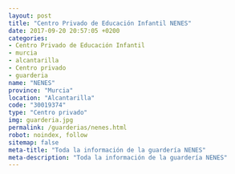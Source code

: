 ```yaml
---
layout: post
title: "Centro Privado de Educación Infantil NENES"
date: 2017-09-20 20:57:05 +0200
categories:
- Centro Privado de Educación Infantil
- murcia
- alcantarilla
- Centro privado
- guarderia
name: "NENES"
province: "Murcia"
location: "Alcantarilla"
code: "30019374"
type: "Centro privado"
img: guarderia.jpg
permalink: /guarderias/nenes.html
robot: noindex, follow
sitemap: false
meta-title: "Toda la información de la guardería NENES"
meta-description: "Toda la información de la guardería NENES"
---
```

